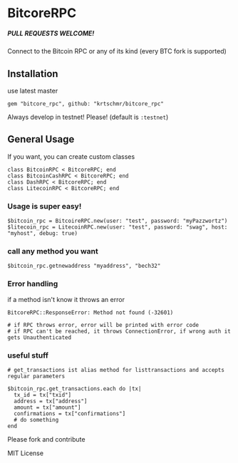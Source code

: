 # BitcoreRPC

##### PULL REQUESTS WELCOME!

Connect to the Bitcoin RPC or any of its kind (every BTC fork is supported)

## Installation

use latest master

    gem "bitcore_rpc", github: "krtschmr/bitcore_rpc"

Always develop in testnet! Please! (default is `:testnet`)

## General Usage

If you want, you can create custom classes

    class BitcoinRPC < BitcoreRPC; end
    class BitcoinCashRPC < BitcoreRPC; end
    class DashRPC < BitcoreRPC; end
    class LitecoinRPC < BitcoreRPC; end

### Usage is super easy!

    $bitcoin_rpc = BitcoireRPC.new(user: "test", password: "myPazzwortz")
    $litecoin_rpc = LitecoinRPC.new(user: "test", password: "swag", host: "myhost", debug: true)

### call any method you want

    $bitcoin_rpc.getnewaddress "myaddress", "bech32"

### Error handling
if a method isn't know it throws an error

    BitcoreRPC::ResponseError: Method not found (-32601)

    # if RPC throws error, error will be printed with error code
    # if RPC can't be reached, it throws ConnectionError, if wrong auth it gets Unauthenticated


### useful stuff
    # get_transactions ist alias method for listtransactions and accepts regular parameters

    $bitcoin_rpc.get_transactions.each do |tx|
      tx_id = tx["txid"]
      address = tx["address"]
      amount = tx["amount"]
      confirmations = tx["confirmations"]  
      # do something
    end

Please fork and contribute



MIT License
